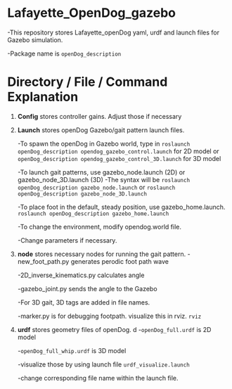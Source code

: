 # Lafayette_OpenDog_gazebo
-This repository stores Lafayette_openDog yaml, urdf and launch files for Gazebo simulation. 

-Package name is ```openDog_description```

# Directory / File / Command Explanation
1. __Config__ stores controller gains. Adjust those if necessary
2. **Launch** stores openDog Gazebo/gait pattern launch files.

	-To spawn the openDog in Gazebo world, type in 
		```roslaunch openDog_description opendog_gazebo_control.launch``` for 2D model or 
		```openDog_description opendog_gazebo_control_3D.launch``` for 3D model

	-To launch gait patterns, use gazebo_node.launch (2D) or gazebo_node_3D.launch (3D)
		-The syntax will be 
			```roslaunch openDog_description gazebo_node.launch```
			or ```roslaunch openDog_description gazebo_node_3D.launch```

	-To place foot in the default, steady position, use gazebo_home.launch. ```roslaunch openDog_description gazebo_home.launch```

	-To change the environment, modify opendog.world file.

	-Change parameters if necessary.

3. **node** stores necessary nodes for running the gait pattern.
	-new_foot_path.py generates perodic foot path wave
	
	-2D_inverse_kinematics.py calculates angle
	
	-gazebo_joint.py sends the angle to the Gazebo
	
	-For 3D gait, 3D tags are added in file names.
	
	-marker.py is for debugging footpath. visualize this in rviz. ```rviz```

4. **urdf** stores geometry files of openDog. d
	-```openDog_full.urdf``` is 2D model
	
	-```openDog_full_whip.urdf``` is 3D model
	
	-visualize those by using launch file ```urdf_visualize.launch```
	
	-change corresponding file name within the launch file. 
